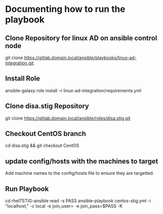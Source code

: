 Documenting how to run the playbook
====================================

Clone Repository for linux AD on ansible control node
------------------------------------------------------

git clone https://gitlab.domain.local/ansible/playbooks/linux-ad-integration.git

Install Role
------------------------------------------------------

ansible-galaxy role install -r linux-ad-integration/requirements.yml

Clone disa.stig Repository
------------------------------------------------------

git clone https://gitlab.domain.local/ansible/roles/disa.stig.git

Checkout CentOS branch
------------------------------------------------------

cd disa.stig && git checkout CentOS

update config/hosts with the machines to target
------------------------------------------------------

Add machine names to the config/hosts file to ensure they are targetted.


Run Playbook
-------------

cd rhel7STIG-ansible
read -s PASS
ansible-playbook centos-stig.yml -i "localhost," -c local -e join_user=<USER> -e join_pass=$PASS -K
